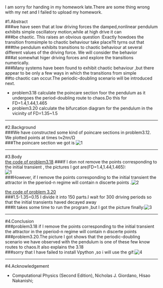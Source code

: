I am sorry for handing in my homework late.There are some thing wrong with my net and I failed to upload my homework.   

#1.Abstract   
###we have seen that at low driving forces the damped,nonlinear pendulum exhibits simple oscillatory motion,while at high drive it can   
###be chaotic. This raises an obvious question :Exactly howdoes the transition fromsimple to chaotic behaviour take place?It tyrns out that 
###the pendulum exhibits transitions to chaotic behaviour at several different values of the driving force. We will consider the behavior   
###at somewhat higer driving forces and explore the transitions numerically.    
###Many systems have been found to exhibit chaotic behaviour ,but there appear to be only a few ways in which the transitions from simple   
##to chaotic can occur.The periodic-doubling scenario will be introduced next.   
* problem3.18 calculate the poincare section foor the pendulum as it undergoes the period-doubling route to chaos.Do this for FD=1.4,1.44,1.465   
* problem3.20 calculate the bifurcation diagram for the pendulum in the vicinity of FD=1.35~1.5

---
#2.Background    
###We have constructed some kind of poincare sections in problem3.12. We plotted points at times t≈2πn/Ω   
###The poincare section we got is ![1](https://github.com/nasulong/computational_physics_N2014301020044/blob/master/exercise08/figure_3.12-1.png)    

---
#3.Body   
[the code of problem3.18](https://github.com/nasulong/computational_physics_N2014301020044/blob/master/exercise08/exercise08_problem3.18.py)
###If I don not remove the points corresponding to the initial transient , the pictures I got are(FD=1.4,1.44,1.465):   
![1](https://github.com/nasulong/computational_physics_N2014301020044/blob/master/exercise08/%E6%9C%AA%E5%91%BD%E5%90%8D.jpg)   
###However, if I remove the points corresponding to the initial transient the attractor in the pperiod-n regime will contain n discerte  points  .![2](https://github.com/nasulong/computational_physics_N2014301020044/blob/master/exercise08/300.jpg)    

[the code of problem 3.20](https://github.com/nasulong/computational_physics_N2014301020044/blob/master/exercise08/exercise08_problem3.20.py)   
###1.5-1.35=0.15 I divide it into 150 parts.I wait for 300 driving periods so that the initial transients haved decayed away   
###It takes some time to run the program ,but I got the picture finally:![3](https://github.com/nasulong/computational_physics_N2014301020044/blob/master/exercise08/3.20%E5%9B%BE.png)    

---
#4.Conclusion     
###problem3.18 if I remove the points corresponding to the initial transient the attractor in the pperiod-n regime will contain n discerte points    
###problem3.20.The picture I got shows that the periodic-doubling scenario we have observed with the pendulum is one of these few know routes to chaos.It also explains the 3.18   
###sorry that I have failed to install Vpython ,so i will use the gif:![4](https://github.com/nasulong/computational_physics_N2014301020044/blob/master/exercise08/%E5%8D%95%E6%91%86.gif)    

---
#4.Acknowledgement  
* Computational Physics (Second Edition), Nicholas J. Giordano, Hisao Nakanishi;
